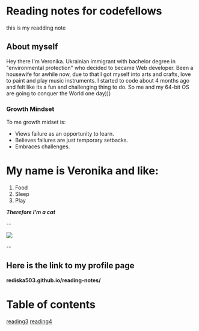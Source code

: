 # Reading notes for codefellows
this is my readding note
## About myself
Hey there I'm Veronika. Ukrainian immigrant with bachelor degree in "environmental protection" who decided to became Web developer. Been a housewife for awhile now, due to that I got myself into arts and crafts, love to paint and play music instruments. I started to code about 4 months ago and felt like its a fun and challenging thing to do. So me and my 64-bit OS are going to conquer the World one day)))
### Growth Mindset
 To me growth midset is:
 - Views failure as an opportunity to learn.
 - Believes failures are just temporary setbacks.
 - Embraces challenges.


My name is Veronika and like:
==========================
 1. Food
 1. Sleep
 1. Play


***Therefore I'm a cat***

--

![](https://akm-img-a-in.tosshub.com/indiatoday/images/story/201601/cat---facebook-and-storysize_647_011416045855.jpg)

--

Here is the link to my profile page 
--
**rediska503.github.io/reading-notes/**



# Table of contents
[reading3](summary_of_topics.md)
[reading4](structure.md)


